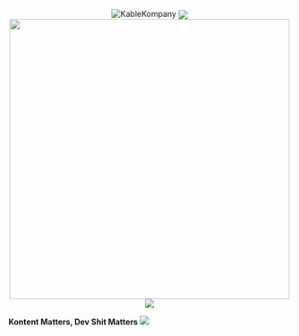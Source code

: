 
<p align="center">
<img src="https://komarev.com/ghpvc/?username=kablekompany" alt="KableKompany" /> 
    <a href="https://github.com/anuraghazra/github-readme-stats">
      <img align="center" src="https://github-readme-stats.vercel.app/api/top-langs/?username=kablekompany&show_icons=true&layout=compact&theme=dark&count_private=true" />
    </a>
<br/>
    <a href="https://github.com/anuraghazra/github-readme-stats">
        <img align="center" width="500" src="https://github-readme-stats.vercel.app/api?username=kablekompany&show_icons=true&theme=dark&count_private=true" />
    </a>
<br/>
     <a href="mailto:trent@kablekompany.com">
        <img align="center" src="https://img.shields.io/badge/trent%40kablekompany.com-blue?style=for-the-badge&logo=gmail" />
    </a>
<br/>
    </p>

<strong>Kontent Matters, Dev Shit Matters</strong>
<a href="https://kable.lol/discord">
<img src="https://img.shields.io/badge/Discord-KableKompany%230001-7289DA?logo=discord&style=for-the-badgel" />
</a>
